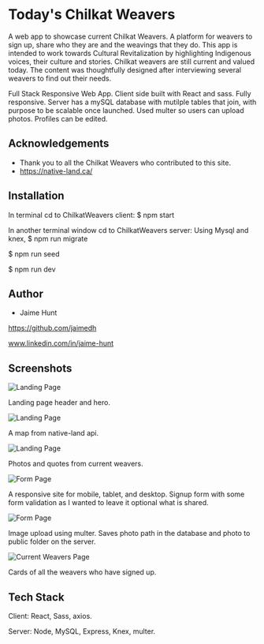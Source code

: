 
# Today's Chilkat Weavers

A web app to showcase current Chilkat Weavers.  A platform for weavers to sign up, share who they are and the weavings that they do.  This app is intended to work towards Cultural Revitalization by highlighting Indigenous voices, their culture and stories.  Chilkat weavers are still current and valued today. The content was thoughtfully designed after interviewing several weavers to find out their needs.

Full Stack Responsive Web App. 
Client side built with React and sass.  Fully responsive.
Server has a mySQL database with mutilple tables that join, with purpose to be scalable once launched.  Used multer so users can upload photos. Profiles can be edited.

## Acknowledgements

 - Thank you to all the Chilkat Weavers who contributed to this site.
 - https://native-land.ca/


## Installation

In terminal cd to ChilkatWeavers client:
$ npm start

In another terminal window cd to ChilkatWeavers server:
Using Mysql and knex,
$ npm run migrate

$ npm run seed

$ npm run dev

    
## Author

- Jaime Hunt

https://github.com/jaimedh

www.linkedin.com/in/jaime-hunt



## Screenshots


![Landing Page](./server/public/readme/LandingPage.png)

Landing page header and hero.

![Landing Page](./server/public/readme/LandingPageMap.png)

A map from native-land api.

![Landing Page](./server/public/readme/LandingPageMobile.png)

Photos and quotes from current weavers.

![Form Page](./server/public/readme/form-mobile.png)

A responsive site for mobile, tablet, and desktop. Signup form with some form validation as I wanted to leave it optional what is shared.

![Form Page](./server/public/readme/PhotoUpload.png)

Image upload using multer.  Saves photo path in the database and photo to public folder on the server.

![Current Weavers Page](./server/public/readme/CurrentWeavers.png)

Cards of all the weavers who have signed up.



## Tech Stack

Client: React, Sass, axios.

Server: Node, MySQL, Express, Knex, multer.



